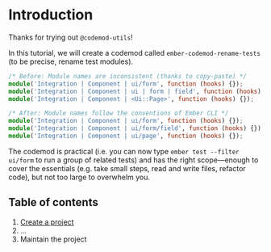 # Introduction

Thanks for trying out `@codemod-utils`!

In this tutorial, we will create a codemod called `ember-codemod-rename-tests` (to be precise, rename test modules).

```ts
/* Before: Module names are inconsistent (thanks to copy-paste) */
module('Integration | Component | ui/form', function (hooks) {});
module('Integration | Component | ui | form | field', function (hooks) {});
module('Integration | Component | <Ui::Page>', function (hooks) {});

/* After: Module names follow the conventions of Ember CLI */
module('Integration | Component | ui/form', function (hooks) {});
module('Integration | Component | ui/form/field', function (hooks) {});
module('Integration | Component | ui/page', function (hooks) {});
```

The codemod is practical (i.e. you can now type `ember test --filter ui/form` to run a group of related tests) and has the right scope—enough to cover the essentials (e.g. take small steps, read and write files, refactor code), but not too large to overwhelm you.


## Table of contents

1. [Create a project](./01-create-a-project.md)
1. ...
1. Maintain the project
